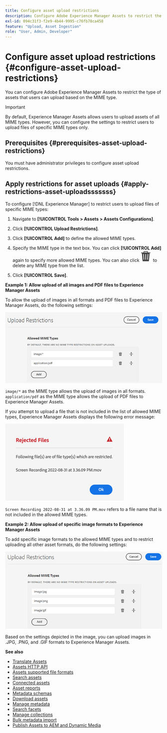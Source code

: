 ```yaml
---
title: Configure asset upload restrictions
description: Configure Adobe Experience Manager Assets to restrict the type of assets that users can upload based on the MIME type. It helps prevent accidental uploads of undesired format and malicious files.
exl-id: 094c31f3-f2e9-4b44-9995-c76fb78ca458
feature: "Upload, Asset Ingestion"
role: "User, Admin, Developer"
---
```

# Configure asset upload restrictions {#configure-asset-upload-restrictions}

You can configure Adobe Experience Manager Assets to restrict the type of assets that users can upload based on the MIME type. 

>[!IMPORTANT]
>
>By default, Experience Manager Assets allows users to upload assets of all MIME types. However, you can configure the settings to restrict users to upload files of specific MIME types only.

## Prerequisites {#prerequisites-asset-upload-restrictions}

You must have administrator privileges to configure asset upload restrictions.

## Apply restrictions for asset uploads {#apply-restrictions-asset-uploadsssssss}

To configure [!DNL Experience Manager] to restrict users to upload files of specific MIME types:

1. Navigate to **[!UICONTROL Tools > Assets > Assets Configurations]**.

1. Click **[!UICONTROL Upload Restrictions]**.

1. Click **[!UICONTROL Add]** to define the allowed MIME types.

1. Specify the MIME type in the text box. You can click **[!UICONTROL Add]** again to specify more allowed MIME types. You can also click ![delete icon](assets/delete-icon.svg) to delete any MIME type from the list.

1. Click **[!UICONTROL Save]**.

**Example 1: Allow upload of all images and PDF files to Experience Manager Assets**

To allow the upload of images in all formats and PDF files to Experience Manager Assets, do the following settings:

   ![Asset upload restrictions](assets/asset-upload-restrictions.png)

`image/*` as the MIME type allows the upload of images in all formats. `application/pdf` as the MIME type allows the upload of PDF files to Experience Manager Assets.

If you attempt to upload a file that is not included in the list of allowed MIME types, Experience Manager Assets displays the following error message:

   ![Restricted files](assets/asset-upload-restricted-files.png)

`Screen Recording 2022-08-31 at 3.36.09 PM.mov` refers to a file name that is not included in the allowed MIME types.

**Example 2: Allow upload of specific image formats to Experience Manager Assets**

To add specific image formats to the allowed MIME types and to restrict uploading all other asset formats, do the following settings:

![Asset restrictions](assets/asset-restrictions.png)

Based on the settings depicted in the image, you can upload images in .JPG, .PNG, and .GIF formats to Experience Manager Assets.

**See also**

* [Translate Assets](translate-assets.md)
* [Assets HTTP API](mac-api-assets.md)
* [Assets supported file formats](file-format-support.md)
* [Search assets](search-assets.md)
* [Connected assets](use-assets-across-connected-assets-instances.md)
* [Asset reports](asset-reports.md)
* [Metadata schemas](metadata-schemas.md)
* [Download assets](download-assets-from-aem.md)
* [Manage metadata](manage-metadata.md)
* [Search facets](search-facets.md)
* [Manage collections](manage-collections.md)
* [Bulk metadata import](metadata-import-export.md)
* [Publish Assets to AEM and Dynamic Media](/help/assets/publish-assets-to-aem-and-dm.md)
